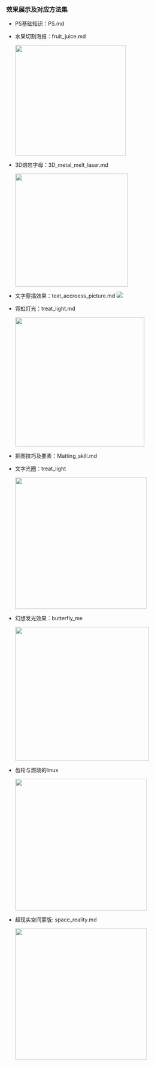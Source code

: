 ### 效果展示及对应方法集

- PS基础知识：PS.md

- 水果切割海报：fruit_juice.md
  
  <img title="" src="./pictures_of_PS/fruit.png" alt="" width="295">

- 3D熔岩字母：3D_metal_melt_laser.md
  
  <img title="" src="./pictures_of_PS/character_A.png" alt="" width="301">

- 文字穿插效果：text_accroess_picture.md
     ![](./pictures_of_PS/snake_of_text.png)

- 霓虹灯光：treat_light.md
  
  <img title="" src="./pictures_of_PS/Linux_light.png" alt="" width="345">

- 抠图技巧及要素：Matting_skill.md

- 文字光圈：treat_light
  
  <img title="" src="./pictures_of_PS/text_circle.png" alt="" width="351">

- 幻想发光效果：butterfly_me
  
  <img title="" src="./pictures_of_PS/butterfly_me.png" alt="" width="357">

- 齿轮与燃烧的linux
  
  <img title="" src="./pictures_of_PS/linux_clock.png" alt="" width="351">

- 超现实空间蒙版: space_reality.md
  
  <img title="" src="./pictures_of_PS/space.png" alt="" width="351">
